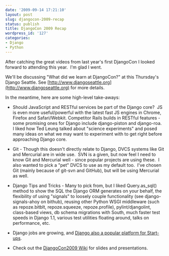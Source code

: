 ```yaml
---
date: '2009-09-14 17:21:10'
layout: post
slug: djangocon-2009-recap
status: publish
title: DjangoCon 2009 Recap
wordpress_id: '127'
categories:
- Django
- Python
---
```


After catching the great videos from last year's first DjangoCon I looked forward to attending this year.  I'm glad I went.

We'll be discussing "What did we learn at DjangoCon?" at this Thursday's Django Seattle. See [http://www.djangoseattle.org](http://www.djangoseattle.org) for more details.

In the meantime, here are some high-level take-aways:



	
  * Should JavaScript and RESTful services be part of the Django core?  JS is even more useful/powerful with the latest fast JS engines in Chrome, Firefox and Safari/Webkit. Competitor Rails builds in RESTful features - some promising ones for Django include django-piston and django-roa.  I liked how Ted Leung talked about "science experiments" and posed many ideas on what we may want to experiment with to get right before approaching Django core.

	
  * Git - Though this doesn't directly relate to Django, DVCS systems like Git and Mercurial are in wide use.  SVN is a given, but now feel I need to know Git and Mercurial well - since popular projects are using these.  I also wanted to pick a "pet" DVCS to use as my default too.  I've chosen Git (mainly because of git-svn and GitHub), but will be using Mercurial as well.

	
  * Django Tips and Tricks - Many to pick from, but I liked Query.as_sql() method to show the SQL the Django ORM generates on your behalf, the flexibility of using "signals" to loosely couple functionality (see django-signals-ahoy on bithub), reusing other Python WSGI middleware (such as repoze.bitblt, repoze.squeeze, repoze.profile), pylint/djangolint, class-based views, db schema migrations with South, much faster test speeds in Django 1.1, various test utilities floating around, talks on performance, etc.


* Django jobs are growing, and [Django also a popular platform for Start-ups](http://ping.fm/WpCf4).

* Check out the [DjangoCon2009 Wiki](http://djangocon.pbworks.com/Slides) for slides and presentations.
